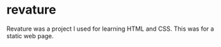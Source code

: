 # revature

Revature was a project I used for learning HTML and CSS. This was for a static web page. 

